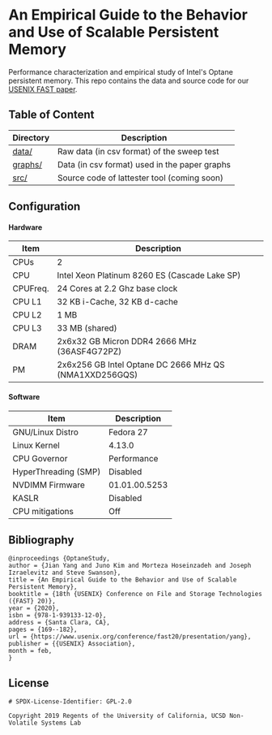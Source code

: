 # An Empirical Guide to the Behavior and Use of Scalable Persistent Memory

Performance characterization and empirical study of Intel's Optane persistent memory. This repo contains the data and source code for our [USENIX FAST paper](https://www.usenix.org/conference/fast20/presentation/yang).


## Table of Content

Directory | Description
----------|------------
[data/](https://github.com/NVSL/OptaneStudy/tree/master/data) | Raw data (in csv format) of the sweep test
[graphs/](https://github.com/NVSL/OptaneStudy/tree/master/graphs) | Data (in csv format) used in the paper graphs
[src/](https://github.com/NVSL/OptaneStudy/tree/master/src) | Source code of lattester tool (coming soon)


## Configuration

#### Hardware

Item | Description
---|---
CPUs | 2
CPU | Intel Xeon Platinum 8260 ES (Cascade Lake SP)
CPUFreq. | 24 Cores at 2.2 Ghz base clock
CPU L1 | 32 KB i-Cache, 32 KB d-cache
CPU L2 | 1 MB
CPU L3 | 33 MB (shared)
DRAM | 2x6x32 GB Micron DDR4 2666 MHz (36ASF4G72PZ)
PM | 2x6x256 GB Intel Optane DC 2666 MHz QS (NMA1XXD256GQS)

#### Software

Item | Description
---|---
GNU/Linux Distro | Fedora 27
Linux Kernel | 4.13.0
CPU Governor | Performance
HyperThreading (SMP) | Disabled
NVDIMM Firmware | 01.01.00.5253
KASLR | Disabled
CPU mitigations | Off

## Bibliography

```
@inproceedings {OptaneStudy,
author = {Jian Yang and Juno Kim and Morteza Hoseinzadeh and Joseph Izraelevitz and Steve Swanson},
title = {An Empirical Guide to the Behavior and Use of Scalable Persistent Memory},
booktitle = {18th {USENIX} Conference on File and Storage Technologies ({FAST} 20)},
year = {2020},
isbn = {978-1-939133-12-0},
address = {Santa Clara, CA},
pages = {169--182},
url = {https://www.usenix.org/conference/fast20/presentation/yang},
publisher = {{USENIX} Association},
month = feb,
}
```

## License
```
# SPDX-License-Identifier: GPL-2.0

Copyright 2019 Regents of the University of California, UCSD Non-Volatile Systems Lab
```
